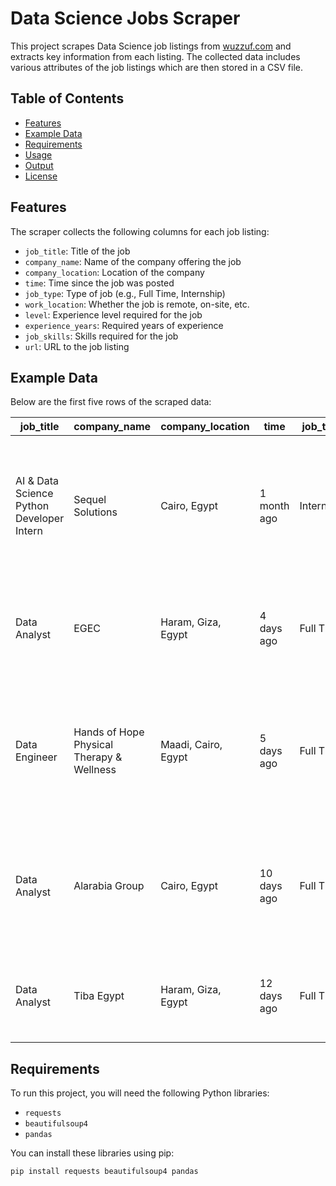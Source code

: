 # **Data Science Jobs Scraper**

This project scrapes Data Science job listings from [wuzzuf.com](https://wuzzuf.net/search/jobs/?a=navbl&q=data%20science%20jobs) and extracts key information from each listing. The collected data includes various attributes of the job listings which are then stored in a CSV file.

## **Table of Contents**
- [Features](#features)
- [Example Data](#example-data)
- [Requirements](#requirements)
- [Usage](#usage)
- [Output](#output)
- [License](#license)

## **Features**
The scraper collects the following columns for each job listing:
- `job_title`: Title of the job
- `company_name`: Name of the company offering the job
- `company_location`: Location of the company
- `time`: Time since the job was posted
- `job_type`: Type of job (e.g., Full Time, Internship)
- `work_location`: Whether the job is remote, on-site, etc.
- `level`: Experience level required for the job
- `experience_years`: Required years of experience
- `job_skills`: Skills required for the job
- `url`: URL to the job listing

## **Example Data**
Below are the first five rows of the scraped data:

| **job_title**                             | **company_name**                          | **company_location**  | **time**       | **job_type** | **work_location** | **level**     | **experience_years** | **job_skills**                                                                                                 | **url**                                                                                                            |
|-------------------------------------------|-------------------------------------------|-----------------------|----------------|--------------|-------------------|---------------|----------------------|------------------------------------------------------------------------------------------------------------------|--------------------------------------------------------------------------------------------------------------------|
| AI & Data Science Python Developer Intern | Sequel Solutions                          | Cairo, Egypt          | 1 month ago    | Internship   | Remote            | Student       | 0 - 1 Yrs of Exp     | IT/Software Development, Engineering, Telecom/Technology, Computer Science, Algorithms, Python, Software Development, Software Engineering, Programming | [Link](https://wuzzuf.net/internship/1kma8fGoLuav-AI-Data-Science-Python-Developer-Intern-Sequel-Solutions-Cairo-Egypt) |
| Data Analyst                              | EGEC                                      | Haram, Giza, Egypt    | 4 days ago     | Full Time    | On-site           | Experienced   | 2 - 5 Yrs of Exp     | Accounting/Finance, Analyst/Research, Engineering, analytical, Analysis, Computer Science, Reporting, Data Analysis, Communication skills            | [Link](https://wuzzuf.net/jobs/p/F99QNVxDd8Yp-Data-Analyst-EGEC-Giza-Egypt)                                         |
| Data Engineer                             | Hands of Hope Physical Therapy & Wellness | Maadi, Cairo, Egypt   | 5 days ago     | Full Time    | On-site           | Experienced   | 2 - 7 Yrs of Exp     | IT/Software Development, Analyst/Research, Engineering, Telecom/Technology, Computer Engineering, Data Modeling, Database, Database Design, Design, Engineering, ETL | [Link](https://wuzzuf.net/jobs/p/0yNNI8gqx135-Data-Engineer-Hands-of-Hope-Physical-Therapy-Wellness-Cairo-Egypt)      |
| Data Analyst                              | Alarabia Group                            | Cairo, Egypt          | 10 days ago    | Full Time    | On-site           | Experienced   | 3 - 5 Yrs of Exp     | IT/Software Development, Analyst/Research, Sales/Retail, business, Computer Science, Analysis, Computer Skills, Data Analysis, Information Technology (IT), Sales | [Link](https://wuzzuf.net/jobs/p/g31LAuLyaUXD-Data-Analyst-Alarabia-Group-Cairo-Egypt) |
| Data Analyst                              | Tiba Egypt                                | Haram, Giza, Egypt    | 12 days ago    | Full Time    | On-site           | Experienced   | 1 - 5 Yrs of Exp     | Analyst/Research, Analysis, business, Commerce, Computer Science, Data, Data Analysis, excel, FMCG, analytical | [Link](https://wuzzuf.net/jobs/p/N9p4GXhkCKsK-Data-Analyst-Tiba-Egypt-Giza-Egypt)                                   |

## **Requirements**
To run this project, you will need the following Python libraries:
- `requests`
- `beautifulsoup4`
- `pandas`

You can install these libraries using pip:
```bash
pip install requests beautifulsoup4 pandas
